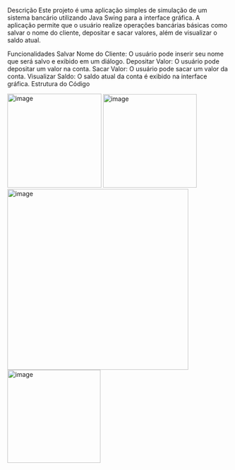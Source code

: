 Descrição
Este projeto é uma aplicação simples de simulação de um sistema bancário utilizando Java Swing para a interface gráfica. A aplicação permite que o usuário realize operações bancárias básicas como salvar o nome do cliente, depositar e sacar valores, além de visualizar o saldo atual.

Funcionalidades
Salvar Nome do Cliente: O usuário pode inserir seu nome que será salvo e exibido em um diálogo.
Depositar Valor: O usuário pode depositar um valor na conta.
Sacar Valor: O usuário pode sacar um valor da conta.
Visualizar Saldo: O saldo atual da conta é exibido na interface gráfica.
Estrutura do Código


<img width="213" alt="image" src="https://github.com/gLeminho/BancoInterfaceJava/assets/156124383/ca10eaf5-19b1-4e7f-9806-dac14bf3f9f2">

<img width="212" alt="image" src="https://github.com/gLeminho/BancoInterfaceJava/assets/156124383/f7c60fec-b28f-426c-bb07-0f8d45d5d401">

<img width="410" alt="image" src="https://github.com/gLeminho/BancoInterfaceJava/assets/156124383/70900b6b-b997-4e9a-942e-3d42510f352f">

<img width="211" alt="image" src="https://github.com/gLeminho/BancoInterfaceJava/assets/156124383/59ff9bf1-cfeb-4198-8874-4d557237d367">



